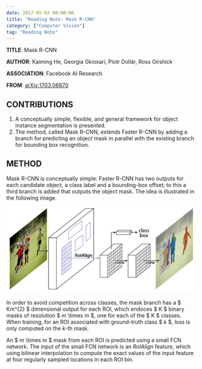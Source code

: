 ```yaml
---
date: 2017-05-02 00:00:00
title: "Reading Note: Mask R-CNN"
category: ["Computer Vision"]
tag: "Reading Note"
---
```


**TITLE**: Mask R-CNN

**AUTHOR**: Kaiming He, Georgia Gkioxari, Piotr Dollár, Ross Girshick

**ASSOCIATION**: Facebook AI Research

**FROM**: [arXiv:1703.06870](https://arxiv.org/abs/1703.06870)

## CONTRIBUTIONS ##

1. A conceptually simple, flexible, and general framework for object instance segmentation is presented.
2. The method, called Mask R-CNN, extends Faster R-CNN by adding a branch for predicting an object mask in parallel with the existing branch for bounding box recognition. 

## METHOD ##

Mask R-CNN is conceptually simple: Faster R-CNN has two outputs for each candidate object, a class label and a bounding-box offset; to this a third branch is added that outputs the object mask. The idea is illustrated in the following image.

<img class="img-responsive center-block" src="https://raw.githubusercontent.com/joshua19881228/my_blogs/master/Computer_Vision/Reading_Note/figures/Reading_Note_20170502_MaskRCNN_1.png" alt="" width="640"/>

In order to avoid competition across classes, the mask branch has a $ Km^{2} $ dimensional output for each ROI, which endoces $ K $ binary masks of resolution $ m \times m $, one for each of the $ K $ classes. When training, for an ROI associated with ground-truth class $ k $, loss is only computed on the $k$-th mask.

An $ m \times m $ mask from each ROI is predicted using a small FCN network. The input of the small FCN network is an *RoIAlign* feature, which using bilinear interpolation to compute the exact values of the input feature at four regularly sampled locations in each ROI bin.

